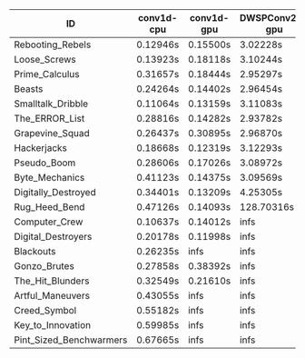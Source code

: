 |ID|conv1d-cpu|conv1d-gpu|DWSPConv2D-gpu|gemm-gpu|avg|
|-|-|-|-|-|-|
|Rebooting_Rebels|0.12946s|0.15500s|3.02228s|1.75576s|1.26563s|
|Loose_Screws|0.13923s|0.18118s|3.10244s|1.82771s|1.31264s|
|Prime_Calculus|0.31657s|0.18444s|2.95297s|1.79995s|1.31348s|
|Beasts|0.24264s|0.14402s|2.96454s|1.94076s|1.32299s|
|Smalltalk_Dribble|0.11064s|0.13159s|3.11083s|1.94864s|1.32543s|
|The_ERROR_List|0.28816s|0.14282s|2.93782s|1.94676s|1.32889s|
|Grapevine_Squad|0.26437s|0.30895s|2.96870s|1.84025s|1.34557s|
|Hackerjacks|0.18668s|0.12319s|3.12293s|1.95574s|1.34713s|
|Pseudo_Boom|0.28606s|0.17026s|3.08972s|1.98275s|1.38220s|
|Byte_Mechanics|0.41123s|0.14375s|3.09569s|1.94864s|1.39983s|
|Digitally_Destroyed|0.34401s|0.13209s|4.25305s|2.56380s|1.82324s|
|Rug_Heed_Bend|0.47126s|0.14093s|128.70316s|4.42177s|33.43428s|
|Computer_Crew|0.10637s|0.14012s|infs|4.42180s|infs|
|Digital_Destroyers|0.20178s|0.11998s|infs|2.05700s|infs|
|Blackouts|0.26235s|infs|infs|1.81079s|infs|
|Gonzo_Brutes|0.27858s|0.38392s|infs|4.42861s|infs|
|The_Hit_Blunders|0.32549s|0.21610s|infs|1.96084s|infs|
|Artful_Maneuvers|0.43055s|infs|infs|4.49280s|infs|
|Creed_Symbol|0.55182s|infs|infs|4.51466s|infs|
|Key_to_Innovation|0.59985s|infs|infs|4.49446s|infs|
|Pint_Sized_Benchwarmers|0.67665s|infs|infs|4.48571s|infs|
